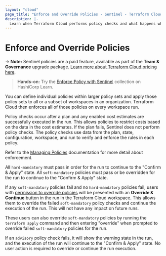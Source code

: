 ```yaml
---
layout: "cloud"
page_title: "Enforce and Override Policies - Sentinel - Terraform Cloud and Terraform Enterprise"
description: |-
  Learn when Terraform Cloud performs policy checks and what happens when different types of policy checks fail.
---
```


# Enforce and Override Policies

-> **Note:** Sentinel policies are a paid feature, available as part of the **Team & Governance** upgrade package. [Learn more about Terraform Cloud pricing here](https://www.hashicorp.com/products/terraform/pricing).

> **Hands-on:** Try the [Enforce Policy with Sentinel](https://learn.hashicorp.com/collections/terraform/policy?utm_source=WEBSITE&utm_medium=WEB_IO&utm_offer=ARTICLE_PAGE&utm_content=DOCS) collection on HashiCorp Learn.

You can define individual policies within larger policy sets and apply those policy sets to all or a subset of workspaces in an organization. Terraform Cloud then enforces all of those policies on every workspace run.  

Policy checks occur after a plan and any enabled cost estimates are successfully executed in the run. This allows policies to restrict costs based on the data in the cost estimates. If the plan fails, Sentinel does not perform policy checks. The policy checks use data from the plan, state, configuration, workspace, and run to verify and enforce the rules in each policy.

Refer to the [Managing Policies](./manage-policies.html) documentation for more detail about enforcement.

All `hard-mandatory` must pass in order for the run to continue to the "Confirm & Apply" state. All `soft-mandatory` policies must pass or be overridden for the run to continue to the "Confirm & Apply" state.

If any `soft-mandatory` policies fail and no `hard-mandatory` policies fail, users with [permission to override policies](/docs/cloud/users-teams-organizations/permissions.html#manage-policy-overrides) will be presented with an **Override & Continue** button in the run in the Terraform Cloud workspace. This allows them to override the failed `soft-mandatory` policy checks and continue the execution of the run. This will not have any impact on future runs. 

These users can also override `soft-mandatory` policies by running the `terraform apply` command and then entering "override" when prompted to override failed `soft-mandatory` policies for the run.

[permissions-citation]: #intentionally-unused---keep-for-maintainers

If an `advisory` policy check fails, it will show the warning state in the run, and the execution of the run will continue to the "Confirm & Apply" state. No user action is required to override or continue the run execution.
